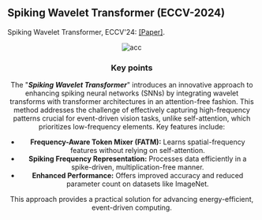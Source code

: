 ## Spiking Wavelet Transformer (ECCV-2024)

Spiking Wavelet Transformer, ECCV'24: [[Paper]](https://arxiv.org/pdf/2403.11138). 

<div align="center"> <img src="https://github.com/user-attachments/assets/bf602c24-37bd-4be3-bfef-75ee8b934e35"  alt="acc"/><br/>


### Key points

The "***Spiking Wavelet Transformer***" introduces an innovative approach to enhancing spiking neural networks (SNNs) by integrating wavelet transforms with transformer architectures in an attention-free fashion. This method addresses the challenge of effectively capturing high-frequency patterns crucial for event-driven vision tasks, unlike self-attention, which prioritizes low-frequency elements. Key features include:

- **Frequency-Aware Token Mixer (FATM):** Learns spatial-frequency features without relying on self-attention.
- **Spiking Frequency Representation:** Processes data efficiently in a spike-driven, multiplication-free manner.
- **Enhanced Performance:** Offers improved accuracy and reduced parameter count on datasets like ImageNet.

This approach provides a practical solution for advancing energy-efficient, event-driven computing.
